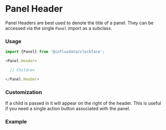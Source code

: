 # Panel Header

Panel Headers are best used to denote the title of a panel. They can be accessed via the single `Panel` import as a subclass.

### Usage
```js
import {Panel} from '@influxdata/clockface';

<Panel.Header>

  // Children

</Panel.Header>
```

### Customization

If a child is passed in it will appear on the right of the header. This is useful if you need a single action button associated with the panel.

### Example
<!-- STORY -->


<!-- STORY HIDE START -->

<!-- STORY HIDE END -->

<!-- PROPS -->
